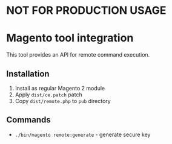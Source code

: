 # NOT FOR PRODUCTION USAGE

# Magento tool integration

This tool provides an API for remote command execution.

## Installation

1. Install as regular Magento 2 module
2. Apply `dist/ce.patch` patch
3. Copy `dist/remote.php` to `pub` directory

## Commands

* `./bin/magento remote:generate` - generate secure key
